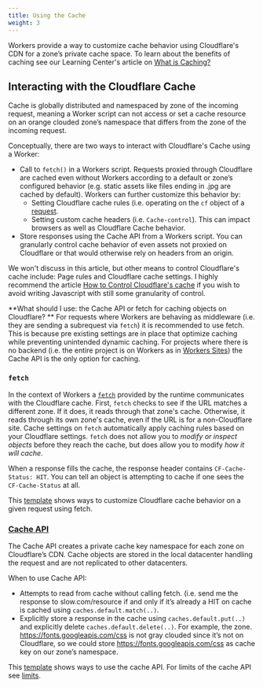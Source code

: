 ```yaml
---
title: Using the Cache
weight: 3
---
```


Workers provide a way to customize cache behavior using Cloudflare's CDN for a zone’s private cache space. To learn about the benefits of caching see our Learning Center's article on [What is Caching?](https://www.cloudflare.com/learning/cdn/what-is-caching/)

## Interacting with the Cloudflare Cache

Cache is globally distributed and namespaced by zone of the incoming request, meaning a Worker script can not access or set a cache resource on an orange clouded zone’s namespace that differs from the zone of the incoming request.

Conceptually, there are two ways to interact with Cloudflare's Cache using a Worker:

- Call to `fetch()` in a Workers script. Requests proxied through Cloudflare are cached even without Workers according to a default or zone’s configured behavior (e.g. static assets like files ending in .jpg are cached by default). Workers can further customize this behavior by:
  - Setting Cloudflare cache rules (i.e. operating on the `cf` object of a [request](/reference/apis/request/).
  - Setting custom cache headers (i.e. `Cache-control`). This can impact browsers as well as Cloudflare Cache behavior.
- Store responses using the Cache API from a Workers script. You can granularly control cache behavior of even assets not proxied on Cloudflare or that would otherwise rely on headers from an origin.

We won't discuss in this article, but other means to control Cloudflare's cache include: Page rules and Cloudflare cache settings. I highly recommend the article [How to Control Cloudflare's cache](https://support.cloudflare.com/hc/en-us/articles/202775670) if you wish to avoid writing Javascript with still some granularity of control.

**What should I use: the Cache API or fetch for caching objects on Cloudflare? **
For requests where Workers are behaving as middleware (i.e. they are sending a subrequest via `fetch`) it is recommended to use fetch. This is because pre existing settings are in place that optimize caching while preventing unintended dynamic caching. For projects where there is no backend (i.e. the entire project is on Workers as in [Workers Sites](/sites)) the Cache API is the only option for caching.

### `fetch`

In the context of Workers a [`fetch`](/reference/apis/fetch) provided by the runtime communicates with the Cloudflare cache. First, `fetch` checks to see if the URL matches a different zone. If it does, it reads through that zone's cache. Otherwise, it reads through its own zone's cache, even if the URL is for a non-Cloudflare site. Cache settings on `fetch` automatically apply caching rules based on your Cloudflare settings. `fetch` does not allow you to _modify or inspect objects_ before they reach the cache, but does allow you to modify _how it will cache_.

When a response fills the cache, the response header contains `CF-Cache-Status: HIT`. You can tell an object is attempting to cache if one sees the `CF-Cache-Status` at all.

This [template](/templates/pages/cache_ttl) shows ways to customize Cloudflare cache behavior on a given request using fetch.

### [Cache API](/reference/apis/cache)

The Cache API creates a private cache key namespace for each zone on Cloudflare’s CDN. Cache objects are stored in the local datacenter handling the request and are not replicated to other datacenters.

When to use Cache API:

- Attempts to read from cache without calling fetch. (i.e. send me the response to slow.com/resource if and only if it’s already a HIT on cache is cached using `caches.default.match(..)`.
- Explicitly store a response in the cache using `caches.default.put(..)` and explicitly delete `caches.default.delete(..)`. For example, the zone. https://fonts.googleapis.com/css is not gray clouded since it’s not on Cloudflare, so we could store https://fonts.googleapis.com/css as cache key on our zone’s namespace.

This [template](/templates/pages/cache_api) shows ways to use the cache API. For limits of the cache API see [limits](/about/limits).

